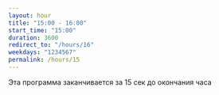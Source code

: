 ```yaml
---
layout: hour
title: "15:00 - 16:00"
start_time: "15:00"
duration: 3600
redirect_to: "/hours/16"
weekdays: "1234567"
permalink: /hours/15
---
```


Эта программа заканчивается за 15 сек до окончания часа
